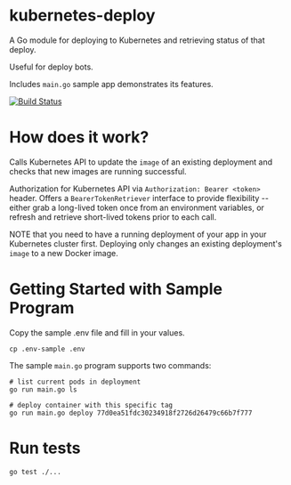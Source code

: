 # kubernetes-deploy

A Go module for deploying to Kubernetes and retrieving status of that deploy.

Useful for deploy bots.

Includes `main.go` sample app demonstrates its features.

[![Build Status](https://travis-ci.org/Unity-Technologies/kubernetes-deploy.png?branch=master)](https://travis-ci.org/Unity-Technologies/kubernetes-deploy)

# How does it work?

Calls Kubernetes API to update the `image` of an existing deployment and checks that new images are running successful.

Authorization for Kubernetes API via `Authorization: Bearer <token>` header. Offers a `BearerTokenRetriever` interface to provide flexibility -- either grab a long-lived token once from an environment variables, or refresh and retrieve short-lived tokens prior to each call.

NOTE that you need to have a running deployment of your app in your Kubernetes cluster first. Deploying only changes an existing deployment's `image` to a new Docker image.

# Getting Started with Sample Program

Copy the sample .env file and fill in your values.

    cp .env-sample .env

The sample `main.go` program supports two commands:

    # list current pods in deployment
    go run main.go ls     

    # deploy container with this specific tag
    go run main.go deploy 77d0ea51fdc30234918f2726d26479c66b7f777   

# Run tests

    go test ./...
